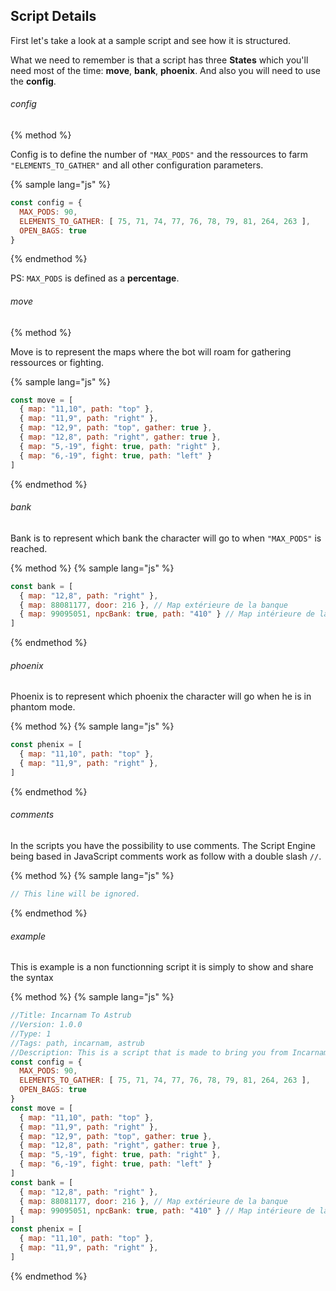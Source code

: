 ## Script Details

First let's take a look at a sample script and see how it is structured.

What we need to remember is that a script has three **States** which you'll need most of the time: **move**, **bank**, **phoenix**. And also you will need to use the **config**.

###### config

{% method %}

Config is to define the number of `"MAX_PODS"` and the ressources to farm `"ELEMENTS_TO_GATHER"` and all other configuration parameters.

{% sample lang="js" %}
```js
const config = {
  MAX_PODS: 90,
  ELEMENTS_TO_GATHER: [ 75, 71, 74, 77, 76, 78, 79, 81, 264, 263 ],
  OPEN_BAGS: true
}
```

{% endmethod %}

PS: `MAX_PODS` is defined as a **percentage**.

###### move

{% method %}

Move is to represent the maps where the bot will roam for gathering ressources or fighting.


{% sample lang="js" %}
```js
const move = [
  { map: "11,10", path: "top" },
  { map: "11,9", path: "right" },
  { map: "12,9", path: "top", gather: true },
  { map: "12,8", path: "right", gather: true },
  { map: "5,-19", fight: true, path: "right" },
  { map: "6,-19", fight: true, path: "left" }
]
```

{% endmethod %}

###### bank

Bank is to represent which bank the character will go to when `"MAX_PODS"` is reached.

{% method %}
{% sample lang="js" %}
```js
const bank = [
  { map: "12,8", path: "right" },
  { map: 88081177, door: 216 }, // Map extérieure de la banque
  { map: 99095051, npcBank: true, path: "410" } // Map intérieure de la banque
]
```
{% endmethod %}

###### phoenix

Phoenix is to represent which phoenix the character will go when he is in phantom mode.

{% method %}
{% sample lang="js" %}
```js
const phenix = [
  { map: "11,10", path: "top" },
  { map: "11,9", path: "right" },
]
```
{% endmethod %}

###### comments

In the scripts you have the possibility to use comments. The Script Engine being based in JavaScript comments work as follow with a double slash `//`.

{% method %}
{% sample lang="js" %}
```js
// This line will be ignored.
```
{% endmethod %}

###### example

This is example is a non functionning script it is simply to show and share the syntax

{% method %}
{% sample lang="js" %}
```js
//Title: Incarnam To Astrub
//Version: 1.0.0
//Type: 1
//Tags: path, incarnam, astrub
//Description: This is a script that is made to bring you from Incarnam to Astrub.
const config = {
  MAX_PODS: 90,
  ELEMENTS_TO_GATHER: [ 75, 71, 74, 77, 76, 78, 79, 81, 264, 263 ],
  OPEN_BAGS: true
}
const move = [
  { map: "11,10", path: "top" },
  { map: "11,9", path: "right" },
  { map: "12,9", path: "top", gather: true },
  { map: "12,8", path: "right", gather: true },
  { map: "5,-19", fight: true, path: "right" },
  { map: "6,-19", fight: true, path: "left" }
]
const bank = [
  { map: "12,8", path: "right" },
  { map: 88081177, door: 216 }, // Map extérieure de la banque
  { map: 99095051, npcBank: true, path: "410" } // Map intérieure de la banque
]
const phenix = [
  { map: "11,10", path: "top" },
  { map: "11,9", path: "right" },
]

```
{% endmethod %}
